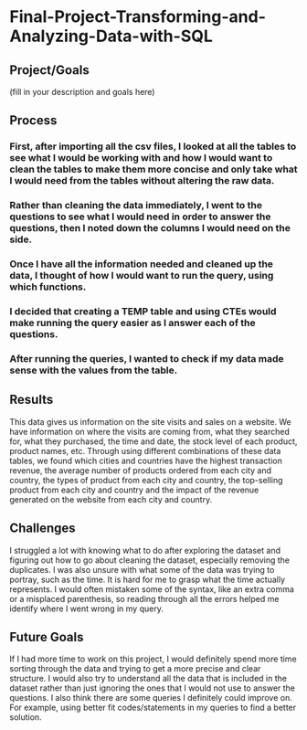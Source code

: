 # Final-Project-Transforming-and-Analyzing-Data-with-SQL

## Project/Goals
(fill in your description and goals here)

## Process
### First, after importing all the csv files, I looked at all the tables to see what I would be working with and how I would want to clean the tables to make them more concise and only take what I would need from the tables without altering the raw data.
### Rather than cleaning the data immediately, I went to the questions to see what I would need in order to answer the questions, then I noted down the columns I would need on the side.
### Once I have all the information needed and cleaned up the data, I thought of how I would want to run the query, using which functions.
### I decided that creating a TEMP table and using CTEs would make running the query easier as I answer each of the questions.
### After running the queries, I wanted to check if my data made sense with the values from the table.

## Results
This data gives us information on the site visits and sales on a website. We have information on where the visits are coming from, what they searched for, what they purchased, the time and date, the stock level of each product, product names, etc.
Through using different combinations of these data tables, we found which cities and countries have the highest transaction revenue, the average number of products ordered from each city and country, the types of product from each city and country, the top-selling product from each city and country and the impact of the revenue generated on the website from each city and country.

## Challenges 

I struggled a lot with knowing what to do after exploring the dataset and figuring out how to go about cleaning the dataset, especially removing the duplicates.
I was also unsure with what some of the data was trying to portray, such as the time. It is hard for me to grasp what the time actually represents.
I would often mistaken some of the syntax, like an extra comma or a misplaced parenthesis, so reading through all the errors helped me identify where I went wrong in my query.

## Future Goals

If I had more time to work on this project, I would definitely spend more time sorting through the data and trying to get a more precise and clear structure.
I would also try to understand all the data that is included in the dataset rather than just ignoring the ones that I would not use to answer the questions.
I also think there are some queries I definitely could improve on. For example, using better fit codes/statements in my queries to find a better solution.
